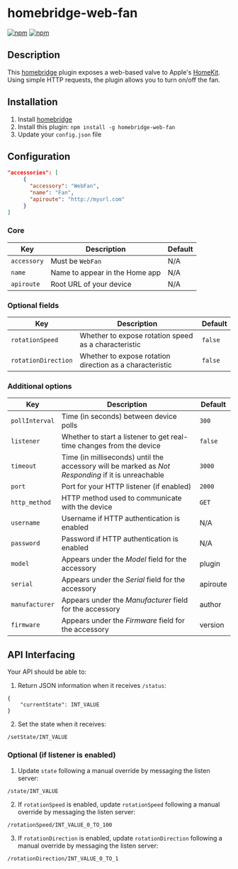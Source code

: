 # homebridge-web-fan

[![npm](https://img.shields.io/npm/v/homebridge-web-fan.svg)](https://www.npmjs.com/package/homebridge-web-fan) [![npm](https://img.shields.io/npm/dt/homebridge-web-fan.svg)](https://www.npmjs.com/package/homebridge-web-fan)

## Description

This [homebridge](https://github.com/nfarina/homebridge) plugin exposes a web-based valve to Apple's [HomeKit](http://www.apple.com/ios/home/). Using simple HTTP requests, the plugin allows you to turn on/off the fan.

## Installation

1. Install [homebridge](https://github.com/nfarina/homebridge#installation-details)
2. Install this plugin: `npm install -g homebridge-web-fan`
3. Update your `config.json` file

## Configuration

```json
"accessories": [
     {
       "accessory": "WebFan",
       "name": "Fan",
       "apiroute": "http://myurl.com"
     }
]
```

### Core
| Key | Description | Default |
| --- | --- | --- |
| `accessory` | Must be `WebFan` | N/A |
| `name` | Name to appear in the Home app | N/A |
| `apiroute` | Root URL of your device | N/A |

### Optional fields
| Key | Description | Default |
| --- | --- | --- |
| `rotationSpeed` | Whether to expose rotation speed as a characteristic | `false` |
| `rotationDirection` | Whether to expose rotation direction as a characteristic | `false` |

### Additional options
| Key | Description | Default |
| --- | --- | --- |
| `pollInterval` | Time (in seconds) between device polls | `300` |
| `listener` | Whether to start a listener to get real-time changes from the device | `false` |
| `timeout` | Time (in milliseconds) until the accessory will be marked as _Not Responding_ if it is unreachable | `3000` |
| `port` | Port for your HTTP listener (if enabled) | `2000` |
| `http_method` | HTTP method used to communicate with the device | `GET` |
| `username` | Username if HTTP authentication is enabled | N/A |
| `password` | Password if HTTP authentication is enabled | N/A |
| `model` | Appears under the _Model_ field for the accessory | plugin |
| `serial` | Appears under the _Serial_ field for the accessory | apiroute |
| `manufacturer` | Appears under the _Manufacturer_ field for the accessory | author |
| `firmware` | Appears under the _Firmware_ field for the accessory | version |

## API Interfacing

Your API should be able to:

1. Return JSON information when it receives `/status`:
```
{
    "currentState": INT_VALUE
}
```

2. Set the state when it receives:
```
/setState/INT_VALUE
```

### Optional (if listener is enabled)

1. Update `state` following a manual override by messaging the listen server:
```
/state/INT_VALUE
```

2. If `rotationSpeed` is enabled, update `rotationSpeed` following a manual override by messaging the listen server:
```
/rotationSpeed/INT_VALUE_0_TO_100
```

3. If `rotationDirection` is enabled, update `rotationDirection` following a manual override by messaging the listen server:
```
/rotationDirection/INT_VALUE_0_TO_1
```
